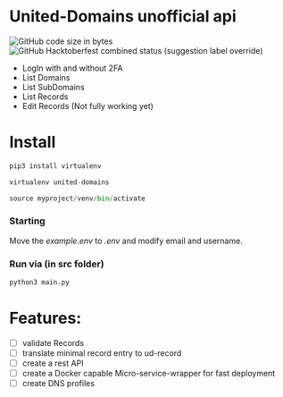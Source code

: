 # United-Domains unofficial api

![GitHub code size in bytes](https://img.shields.io/github/languages/code-size/flowluap/united-domains)
![GitHub Hacktoberfest combined status (suggestion label override)](https://img.shields.io/github/hacktoberfest/2020/flowluap/united-domains)

- LogIn with and without 2FA
- List Domains
- List SubDomains
- List Records
- Edit Records (Not fully working yet)

# Install

```python
pip3 install virtualenv
```
```python
virtualenv united-domains
```
```python
source myproject/venv/bin/activate
```

### Starting

Move the *example.env* to *.env* and modify email and username.

### Run via (in src folder)
```python
python3 main.py
```



# Features:

- [ ] validate Records
- [ ] translate minimal record entry to ud-record
- [ ] create a rest API
- [ ] create a Docker capable Micro-service-wrapper for fast deployment
- [ ] create DNS profiles
